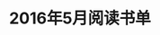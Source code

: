 ---
layout: book
title: 2016年5月阅读书单
category: 读书
keywords: 阅读,书单,2016
books: 
    - title: 清教徒的礼物
      status: 已读
      author: 肯尼斯·霍博 / 威廉·霍博 
      publisher: 东方出版社
      language: 中文
      link: https://book.douban.com/subject/25755771/ 
      cover: https://img3.doubanio.com/mpic/s27170340.jpg
      description: 

    - title: 失控
      status: 已读
      author: 凯文.凯利
      publisher: 新星出版社
      language: 中文
      link: https://book.douban.com/subject/5375620/  
      cover: https://img3.doubanio.com/lpic/s4554820.jpg
      description: 

    - title: 删除
      status: 已读
      author: 维克托•迈尔-舍恩伯格（Viktor Mayer-Schönberger）
      publisher: 浙江人民出版社
      language: 中文
      link: https://book.douban.com/subject/20429704/
      cover: https://img3.doubanio.com/lpic/s24525564.jpg
      description: 
---